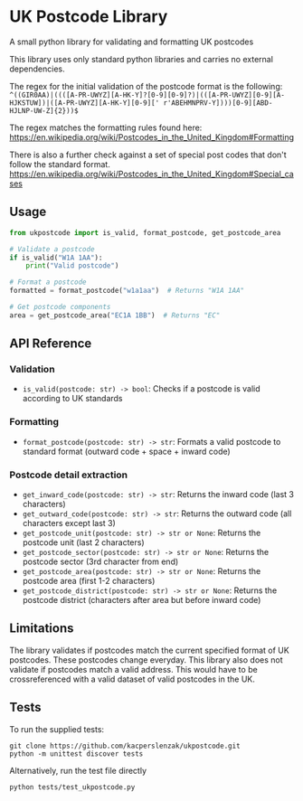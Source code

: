 # UK Postcode Library

A small python library for validating and formatting UK postcodes

This library uses only standard python libraries and carries no external dependencies.

The regex for the initial validation of the postcode format is the following:
`^((GIR0AA)|((([A-PR-UWYZ][A-HK-Y]?[0-9][0-9]?)|(([A-PR-UWYZ][0-9][A-HJKSTUW])|([A-PR-UWYZ][A-HK-Y][0-9]['
    r'ABEHMNPRV-Y])))[0-9][ABD-HJLNP-UW-Z]{2}))$`

The regex matches the formatting rules found here:
https://en.wikipedia.org/wiki/Postcodes_in_the_United_Kingdom#Formatting

There is also a further check against a set of special post codes that don't follow the standard format.
https://en.wikipedia.org/wiki/Postcodes_in_the_United_Kingdom#Special_cases

## Usage

```python
from ukpostcode import is_valid, format_postcode, get_postcode_area

# Validate a postcode
if is_valid("W1A 1AA"):
    print("Valid postcode")

# Format a postcode
formatted = format_postcode("w1a1aa")  # Returns "W1A 1AA"

# Get postcode components
area = get_postcode_area("EC1A 1BB")  # Returns "EC"
```

## API Reference

### Validation

- `is_valid(postcode: str) -> bool`: Checks if a postcode is valid according to UK standards

### Formatting

- `format_postcode(postcode: str) -> str`: Formats a valid postcode to standard format (outward code + space + inward code)

### Postcode detail extraction

- `get_inward_code(postcode: str) -> str`: Returns the inward code (last 3 characters)
- `get_outward_code(postcode: str) -> str`: Returns the outward code (all characters except last 3)
- `get_postcode_unit(postcode: str) -> str or None`: Returns the postcode unit (last 2 characters)
- `get_postcode_sector(postcode: str) -> str or None`: Returns the postcode sector (3rd character from end)
- `get_postcode_area(postcode: str) -> str or None`: Returns the postcode area (first 1-2 characters)
- `get_postcode_district(postcode: str) -> str or None`: Returns the postcode district (characters after area but before inward code)

## Limitations

The library validates if postcodes match the current specified format of UK postcodes.
These postcodes change everyday. This library also does not validate if postcodes match a valid address.
This would have to be crossreferenced with a valid dataset of valid postcodes in the UK.

## Tests

To run the supplied tests:

```commandline
git clone https://github.com/kacperslenzak/ukpostcode.git
python -m unittest discover tests
```

Alternatively, run the test file directly

```commandline
python tests/test_ukpostcode.py
```